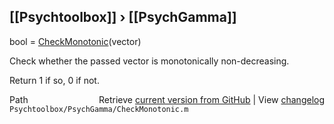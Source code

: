 ## [[Psychtoolbox]] &#8250; [[PsychGamma]]

bool = [CheckMonotonic](CheckMonotonic)(vector)  
  
Check whether the passed vector is monotonically non-decreasing.  
  
Return 1 if so, 0 if not.  




<div class="code_header" style="text-align:right;">
  <span style="float:left;">Path&nbsp;&nbsp;</span> <span class="counter">Retrieve <a href=
  "https://raw.github.com/Psychtoolbox-3/Psychtoolbox-3/beta/Psychtoolbox/PsychGamma/CheckMonotonic.m">current version from GitHub</a> | View <a href=
  "https://github.com/Psychtoolbox-3/Psychtoolbox-3/commits/beta/Psychtoolbox/PsychGamma/CheckMonotonic.m">changelog</a></span>
</div>
<div class="code">
  <code>Psychtoolbox/PsychGamma/CheckMonotonic.m</code>
</div>

